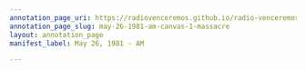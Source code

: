 ```yaml
---
annotation_page_uri: https://radiovenceremos.github.io/radio-venceremos-english/annotations/may-26-1981-am-canvas-1-massacre.json
annotation_page_slug: may-26-1981-am-canvas-1-massacre
layout: annotation_page
manifest_label: May 26, 1981 - AM

---
```

